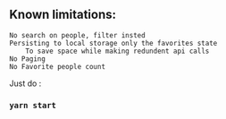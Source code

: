 ## Known limitations:
    No search on people, filter insted
    Persisting to local storage only the favorites state
        To save space while making redundent api calls
    No Paging
    No Favorite people count


Just do :
### `yarn start`

